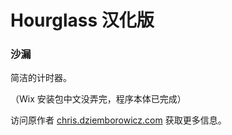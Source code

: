 # Hourglass 汉化版
### 沙漏

简洁的计时器。

（Wix 安装包中文没弄完，程序本体已完成）

访问原作者 [chris.dziemborowicz.com](http://chris.dziemborowicz.com/apps/hourglass/) 获取更多信息。
